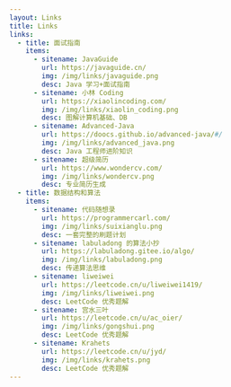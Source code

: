 ```yaml
---
layout: Links
title: Links
links: 
  - title: 面试指南
    items:
      - sitename: JavaGuide
        url: https://javaguide.cn/
        img: /img/links/javaguide.png
        desc: Java 学习+面试指南
      - sitename: 小林 Coding
        url: https://xiaolincoding.com/
        img: /img/links/xiaolin_coding.png
        desc: 图解计算机基础、DB
      - sitename: Advanced-Java
        url: https://doocs.github.io/advanced-java/#/
        img: /img/links/advanced_java.png
        desc: Java 工程师进阶知识
      - sitename: 超级简历
        url: https://www.wondercv.com/
        img: /img/links/wondercv.png
        desc: 专业简历生成
  - title: 数据结构和算法
    items:
      - sitename: 代码随想录
        url: https://programmercarl.com/
        img: /img/links/suixianglu.png
        desc: 一套完整的刷题计划
      - sitename: labuladong 的算法小抄
        url: https://labuladong.gitee.io/algo/
        img: /img/links/labuladong.png
        desc: 传递算法思维
      - sitename: liweiwei
        url: https://leetcode.cn/u/liweiwei1419/
        img: /img/links/liweiwei.png
        desc: LeetCode 优秀题解
      - sitename: 宫水三叶
        url: https://leetcode.cn/u/ac_oier/
        img: /img/links/gongshui.png
        desc: LeetCode 优秀题解
      - sitename: Krahets
        url: https://leetcode.cn/u/jyd/
        img: /img/links/krahets.png
        desc: LeetCode 优秀题解
---
```

